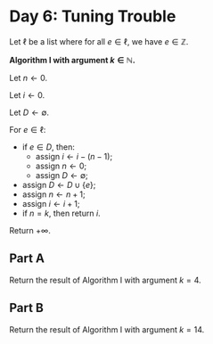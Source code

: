 <!-- day06.md -->
<!-- Licensed under the MIT license. -->

# Day 6: Tuning Trouble

Let $\ell$ be a list where for all $e\in\ell$, we have $e\in\mathbb{Z}$.

**Algorithm I with argument $k\in\mathbb{N}$.**

Let $n\leftarrow 0$.

Let $i\leftarrow 0$.

Let $D\leftarrow\emptyset$.

For $e\in\ell$:

* if $e\in D$, then:
  * assign $i\leftarrow i-(n-1)$;
  * assign $n\leftarrow 0$;
  * assign $D\leftarrow\emptyset$;
* assign $D\leftarrow D\cup\lbrace e\rbrace$;
* assign $n\leftarrow n+1$;
* assign $i\leftarrow i+1$;
* if $n=k$, then return $i$.

Return $+\infty$.

## Part A

Return the result of Algorithm I with argument $k=4$.

## Part B

Return the result of Algorithm I with argument $k=14$.
